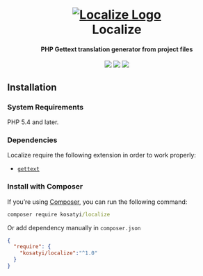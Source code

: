 <h1 align="center">
  <a href="https://kosatyi.com">
      <img src="https://i.imgur.com/sbmTP8q.png" alt="Localize Logo"></a>
  <br>
  Localize
  <br>
</h1>



<h4 align="center">
PHP Gettext translation generator from project files 
</h4>

<p align="center">
<a href="https://packagist.org/packages/kosatyi/localize"><img src="https://poser.pugx.org/kosatyi/localize/version" /></a>
<a href="https://packagist.org/packages/kosatyi/localize"><img src="https://poser.pugx.org/kosatyi/localize/downloads"/></a>
<a href="https://packagist.org/packages/kosatyi/localize"><img src="https://poser.pugx.org/kosatyi/localize/license" /></a>
</p>

## Installation

### System Requirements

PHP 5.4 and later.

### Dependencies

Localize require the following extension in order to work properly:

- [`gettext`](http://php.net/manual/en/gettext.installation.php)


### Install with Composer

If you’re using [Composer](https://getcomposer.org/), you can run the following command:

```cmd
composer require kosatyi/localize
```

Or add dependency manually in `composer.json`

```json
{
  "require": {
    "kosatyi/localize":"^1.0"
  }
}

```


